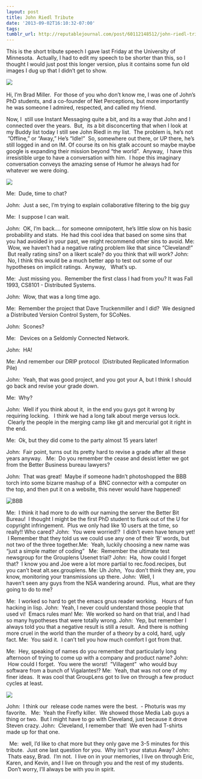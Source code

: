 ```yaml
---
layout: post
title: John Riedl Tribute
date: '2013-09-02T16:10:32-07:00'
tags: 
tumblr_url: http://reputablejournal.com/post/60112148512/john-riedl-tribute
---
```

This is the short tribute speech I gave last Friday at the University of Minnesota.  Actually, I had to edit my speech to be shorter than this, so I thought I would just post this longer version, plus it contains some fun old images I dug up that I didn’t get to show.
 

![](http://farm8.staticflickr.com/7367/10693282536_78e4e228a2_n.jpg) 


Hi, I’m Brad Miller.  For those of you who don’t know me, I was one of John’s PhD students, and a co-founder of Net Perceptions, but more importantly he was someone I admired, respected, and called my friend.  

Now, I  still use Instant Messaging quite a bit, and its a way that John and I connected over the years.  But,  its a bit disconcerting that when I look at my Buddy list today I still see John Riedl in my list.  The problem is, he’s not  ”Offline,” or “Away,” He’s “Idle!”  So, somewhere out there, or UP there, he’s still logged in and on IM. Of course its on his gtalk account so maybe maybe google is expanding their mission beyond “the world”.  Anyway,  I have this irresistible urge to have a conversation with him.  I hope this imaginary conversation conveys the amazing sense of Humor he always had for whatever we were doing.

![](http://farm4.staticflickr.com/3782/10693235065_6670fb784f_o.png)

Me:  Dude, time to chat?

John:  Just a sec, I’m trying to explain collaborative filtering to the big guy

Me:  I suppose I can wait.

John:  OK, I’m back…. for someone omnipotent, he’s little slow on his basic probability and stats.  He had this cool idea that based on some sins that you had avoided in your past, we might recommend other sins to avoid.
Me:  Wow, we haven’t had a negative rating problem like that since “Cleveland!”  But really rating sins? on a likert scale? do you think that will work?
John:  No, I think this would be a much better app to test out some of our hypotheses on implicit ratings.  Anyway,   What’s up.

Me:  Just missing you.  Remember the first class I had from you? It was Fall 1993, CS8101 - Distributed Systems.  

John:  Wow, that was a long time ago.

Me:  Remember the project that Dave Truckenmiller and I did?  We designed a Distributed Version Control System, for SCoNes.   

John:  Scones?  

Me:   Devices on a Seldomly Connected Network.

John:  HA!  

Me: And remember our DRIP protocol  (Distributed Replicated Information Pile)

John:  Yeah, that was good project, and you got your A, but I think I should go back and revise your grade down.

Me:  Why?

John:  Well if you think about it,  in the end you guys got it wrong by requiring locking.   I think we had a long talk about merge versus lock.  Clearly the people in the merging camp like git and mercurial got it right in the end.

Me:  Ok, but they did come to the party almost 15 years later!

John:  Fair point, turns out its pretty hard to revise a grade after all these years anyway.
 
Me:  Do you remember the cease and desist letter we got from the Better Business bureau lawyers?

John:  That was great!  Maybe if someone hadn’t photoshopped the BBB torch into some bizarre mashup of a  BNC connector with a computer on the top, and then put it on a website, this never would have happened!

![BBB](http://farm8.staticflickr.com/7323/10693236715_2f75194de9_o.jpg)

Me:  I think it had more to do with our naming the server the Better Bit Bureau!  I thought I might be the first PhD student to flunk out of the U for copyright infringement.  Plus we only had like 10 users at the time, so really!! Who cared?
John:  You were worried!?  I didn’t even have tenure yet!  I Remember that they told us we could use any one of their ‘B’ words, but not two of the three together.Me:  Yeah, luckily choosing a new name was “just a simple matter of coding”
 
Me:  Remember the ultimate test newsgroup for the Grouplens Usenet trial?
John:  Ha,  how could I forget that?  I know you and Joe were a lot more partial to rec.food.recipes, but you can’t beat alt.sex.grouplens.
Me: Uh John,  You don’t think they are, you know, monitoring your transmissions up there.
John:  Well, I haven’t seen any guys from the NSA wandering around.  Plus, what are they going to do to me?
 

Me:  I worked so hard to get the emacs gnus reader working.   Hours of fun hacking in lisp.
John:  Yeah, I never could understand those people that used vi!  Emacs rules man!
Me:  We worked so hard on that trial, and I had so many hypotheses that were totally wrong.
John:  Yep, but remember I always told you that a negative result is still a result.  And there is nothing more cruel in the world than the murder of a theory by a cold, hard, ugly fact.
Me:  You said it.  I can’t tell you how much comfort I got from that.
 

Me:  Hey, speaking of names do you remember that particularly long afternoon of trying to come up with a company and product name?
John:  How could I forget.  You were the worst!  ”Villagent”  who would buy software from a bunch of Vigalantes!?
Me:  Yeah, that was not one of my finer ideas.  It was cool that GroupLens got to live on through a few product cycles at least.

![](http://farm8.staticflickr.com/7329/10693277824_a9df1562f9_o.jpg)

John:  I think our  release code names were the best.  - Photuris was my favorite.  
Me:  Yeah the Firefly killer.  We showed those Media Lab guys a thing or two.  But I might have to go with Cleveland, just because it drove Steven crazy.
John:  Cleveland, I remember that!  We even had T-shirts made up for that one.
 



 
Me:  well, I’d like to chat more but they only gave me 3-5 minutes for this tribute.  Just one last question for you.  Why isn’t your status Away?
John:  Thats easy, Brad.  I’m not.  I live on in your memories, I live on through Eric, Karen, and Kevin, and I live on through you and the rest of my students.  Don’t worry, I’ll always be with you in spirit.
 
 

 

